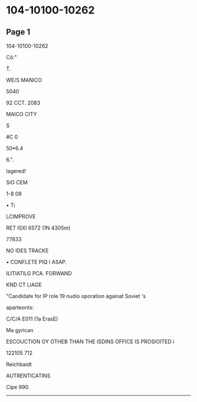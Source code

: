 # 104-10100-10262

## Page 1

104-10100-10262

Cô:"

T.

WE/S MANICO

5040

92 CCT. 2083

MAICO CITY

S

#C 0

50•6.4

6.".

lagered!

SiO CEM

1-8 08

• Ti

LCIMPROVE

RET ISXI 6572 (1N 4305m)

77833

NO IDES TRACKE

• CONFLETE PIQ I ASAP.

ILITIATILG PCA. FORWAND

KND CT LIAGE

"Candidate for IP role 19 nudio oporation againat Soviet 's

aparteonts:

C/C/A E011 (1a ErasE)

Ma gyrican

ESCOUCTION OY OTHEB THAN THE ISDINS OFFICE IS PROSIOITED i

122105 712

Reichbaidt

AUTRENTICATINS

Cipe 990.

---

